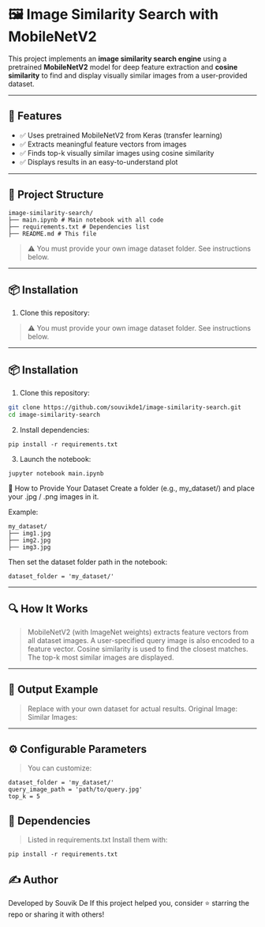 # 🖼️ Image Similarity Search with MobileNetV2

This project implements an **image similarity search engine** using a pretrained **MobileNetV2** model for deep feature extraction and **cosine similarity** to find and display visually similar images from a user-provided dataset.

---

## 🚀 Features

- ✅ Uses pretrained MobileNetV2 from Keras (transfer learning)
- ✅ Extracts meaningful feature vectors from images
- ✅ Finds top-k visually similar images using cosine similarity
- ✅ Displays results in an easy-to-understand plot

---

## 📁 Project Structure

```
image-similarity-search/
├── main.ipynb # Main notebook with all code
├── requirements.txt # Dependencies list
├── README.md # This file
```

> ⚠️ You must provide your own image dataset folder. See instructions below.

---

## 📦 Installation

1. Clone this repository:

> ⚠️ You must provide your own image dataset folder. See instructions below.

---

## 📦 Installation

1. Clone this repository:

```bash
git clone https://github.com/souvikde1/image-similarity-search.git
cd image-similarity-search
```
2. Install dependencies:
```
pip install -r requirements.txt
```
3. Launch the notebook:
```
jupyter notebook main.ipynb
```
📂 How to Provide Your Dataset
Create a folder (e.g., my_dataset/) and place your .jpg / .png images in it.

Example:
```
my_dataset/
├── img1.jpg
├── img2.jpg
├── img3.jpg
```
Then set the dataset folder path in the notebook:
```
dataset_folder = 'my_dataset/'
```
---
## 🔍 How It Works

>MobileNetV2 (with ImageNet weights) extracts feature vectors from all dataset images.
A user-specified query image is also encoded to a feature vector.
Cosine similarity is used to find the closest matches.
The top-k most similar images are displayed.
---
## 🧪 Output Example

>Replace with your own dataset for actual results.
Original Image:
Similar Images:
---
## ⚙️ Configurable Parameters
>You can customize:
```
dataset_folder = 'my_dataset/'
query_image_path = 'path/to/query.jpg'
top_k = 5
```
## 🧾 Dependencies
>Listed in requirements.txt
Install them with:
```
pip install -r requirements.txt
```
## ✍️ Author
Developed by Souvik De
If this project helped you, consider ⭐ starring the repo or sharing it with others!
